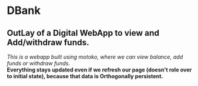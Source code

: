 # DBank
## OutLay of a Digital WebApp to view and Add/withdraw funds.
*This is a webapp built using motoko, where we can view balance, add funds or withdraw funds.*  
**Everything stays updated even if we refresh our page (doesn't role over to initial state), because that data is Orthogonally persistent.**
